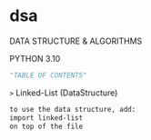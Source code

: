 # dsa
DATA STRUCTURE & ALGORITHMS


PYTHON 3.10



```python
"TABLE OF CONTENTS"
```

`>` Linked-List (DataStructure)
```xml
to use the data structure, add:
import linked-list 
on top of the file
```
